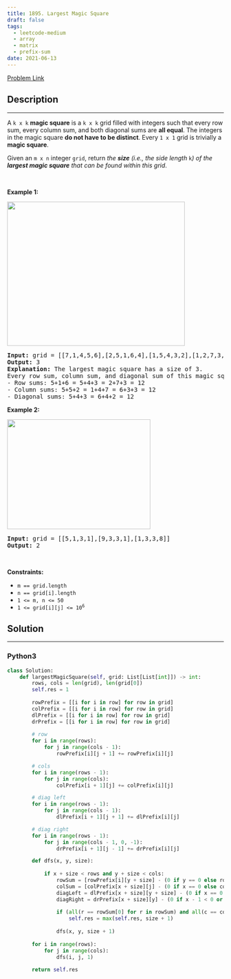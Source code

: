 ```yaml
---
title: 1895. Largest Magic Square
draft: false
tags: 
  - leetcode-medium
  - array
  - matrix
  - prefix-sum
date: 2021-06-13
---
```


[Problem Link](https://leetcode.com/problems/largest-magic-square/)

## Description

---
<p>A <code>k x k</code> <strong>magic square</strong> is a <code>k x k</code> grid filled with integers such that every row sum, every column sum, and both diagonal sums are <strong>all equal</strong>. The integers in the magic square <strong>do not have to be distinct</strong>. Every <code>1 x 1</code> grid is trivially a <strong>magic square</strong>.</p>

<p>Given an <code>m x n</code> integer <code>grid</code>, return <em>the <strong>size</strong> (i.e., the side length </em><code>k</code><em>) of the <strong>largest magic square</strong> that can be found within this grid</em>.</p>

<p>&nbsp;</p>
<p><strong class="example">Example 1:</strong></p>
<img alt="" src="https://assets.leetcode.com/uploads/2021/05/29/magicsquare-grid.jpg" style="width: 413px; height: 335px;" />
<pre>
<strong>Input:</strong> grid = [[7,1,4,5,6],[2,5,1,6,4],[1,5,4,3,2],[1,2,7,3,4]]
<strong>Output:</strong> 3
<strong>Explanation:</strong> The largest magic square has a size of 3.
Every row sum, column sum, and diagonal sum of this magic square is equal to 12.
- Row sums: 5+1+6 = 5+4+3 = 2+7+3 = 12
- Column sums: 5+5+2 = 1+4+7 = 6+3+3 = 12
- Diagonal sums: 5+4+3 = 6+4+2 = 12
</pre>

<p><strong class="example">Example 2:</strong></p>
<img alt="" src="https://assets.leetcode.com/uploads/2021/05/29/magicsquare2-grid.jpg" style="width: 333px; height: 255px;" />
<pre>
<strong>Input:</strong> grid = [[5,1,3,1],[9,3,3,1],[1,3,3,8]]
<strong>Output:</strong> 2
</pre>

<p>&nbsp;</p>
<p><strong>Constraints:</strong></p>

<ul>
	<li><code>m == grid.length</code></li>
	<li><code>n == grid[i].length</code></li>
	<li><code>1 &lt;= m, n &lt;= 50</code></li>
	<li><code>1 &lt;= grid[i][j] &lt;= 10<sup>6</sup></code></li>
</ul>


## Solution

---
### Python3
``` py title='largest-magic-square'
class Solution:
    def largestMagicSquare(self, grid: List[List[int]]) -> int:
        rows, cols = len(grid), len(grid[0])
        self.res = 1
        
        rowPrefix = [[i for i in row] for row in grid]
        colPrefix = [[i for i in row] for row in grid]
        dlPrefix = [[i for i in row] for row in grid]
        drPrefix = [[i for i in row] for row in grid]
        
        # row
        for i in range(rows):
            for j in range(cols - 1):
                rowPrefix[i][j + 1] += rowPrefix[i][j]

        # cols
        for i in range(rows - 1):
            for j in range(cols):
                colPrefix[i + 1][j] += colPrefix[i][j]

        # diag left
        for i in range(rows - 1):
            for j in range(cols - 1):
                dlPrefix[i + 1][j + 1] += dlPrefix[i][j]

        # diag right
        for i in range(rows - 1):
            for j in range(cols - 1, 0, -1):
                drPrefix[i + 1][j - 1] += drPrefix[i][j]

        def dfs(x, y, size):
            
            if x + size < rows and y + size < cols:
                rowSum = [rowPrefix[i][y + size] - (0 if y == 0 else rowPrefix[i][y - 1]) for i in range(x, x + size + 1)]
                colSum = [colPrefix[x + size][j] - (0 if x == 0 else colPrefix[x - 1][j]) for j in range(y, y + size + 1)]
                diagLeft = dlPrefix[x + size][y + size] - (0 if x == 0 or y == 0 else dlPrefix[x - 1][y - 1])
                diagRight = drPrefix[x + size][y] - (0 if x - 1 < 0 or y + size + 1 >= cols else drPrefix[x - 1][y + size + 1])
                
                if (all(r == rowSum[0] for r in rowSum) and all(c == colSum[0] for c in colSum) and rowSum[0] == colSum[0] == diagLeft == diagRight):
                    self.res = max(self.res, size + 1)
                    
                dfs(x, y, size + 1)
            
        for i in range(rows):
            for j in range(cols):
                dfs(i, j, 1)
        
        return self.res
```

